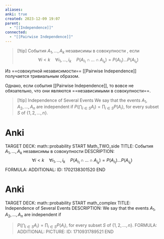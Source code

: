 ```yaml
---
aliases: 
anki: true
created: 2023-12-09 19:07
parent:
  - "[[Independence]]"
connected:
  - "[[Pairwise Independence]]"
---
```


> [!tip] События $A_1, \ldots , A_k$ независимы в совокупности
, если
$$\forall i < k \quad \forall i_1, \ldots , i_k \quad P(A_{i_1} \cap \ldots \cap A_{i_k}) = P(A_{i_1}) \ldots P(A_{i_k})$$

Из ==совокупной независимости== [[Pairwise Independence]]  получается тривиальным образом. 

Однако, если события [[Pairwise Independence]], то вовсе не обязательно, что они являются ==независимыми в совокупности==.

> [!tip] Independence of Several Events
We say that the events $A_1, A_2, \ldots, A_n$ are independent if
$P\left(\bigcap_{i \in S} A_i\right) = \prod_{i \in S} P(A_i),$
for every subset $S$ of $\{1, 2, \ldots, n\}$.

# Anki
TARGET DECK: math::probability
START
Math_TWO_side
TITLE: События $A_1, \ldots , A_k$ независимы в совокупности
DESCRIPTION: $$\forall i < k \quad \forall i_1, \ldots , i_k \quad P(A_{i_1} \cap \ldots \cap A_{i_k}) = P(A_{i_1}) \ldots P(A_{i_k})$$
FORMULA: 
ADDITIONAL:
ID: 1702138301520
END

# Anki
TARGET DECK: math::probability 
START
math_complex
TITLE: Independence of Several Events
DESCRIPTION: We say that the events $A_1, A_2, \ldots, A_n$ are independent if
> $P\left(\bigcap_{i \in S} A_i\right) = \prod_{i \in S} P(A_i),$
> for every subset $S$ of $\{1, 2, \ldots, n\}$.
FORMULA: 
ADDITIONAL:
PICTURE:
ID: 1710931789521
END










